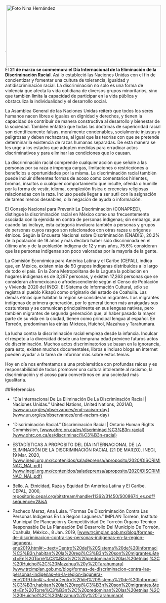 
<p>
   <a title="ir a Otras Publicaciones" href="http://www.trcimplan.gob.mx/autores/nina-graciela-hernandez-jayme.html"><img class="img-responsive contenido-imagen" src="../imagenes/128/lic-nina-graciela-hernandez-jayme-top5.png" align="right" alt="Foto Nina Hernández" width="500" height="200"></a>

</p>

</br></br></br></br></br></br></br></br>

---


El **21 de marzo se conmemora el Día Internacional de la Eliminación de la Discriminación Racial**. Así lo estableció las Naciones Unidas con el fin de concientizar y fomentar una cultura de tolerancia, igualdad y antidiscriminación racial. La discriminación no solo es una forma de violencia que afecta la vida cotidiana de diversos grupos minoritarios, sino que también limita la capacidad de participar en la vida pública y obstaculiza la individualidad y el desarrollo social.

La Asamblea General de las Naciones Unidas reiteró que todos los seres humanos nacen libres e iguales en dignidad y derechos, y tienen la capacidad de contribuir de manera constructiva al desarrollo y bienestar de la sociedad. También enfatizó que todas las doctrinas de superioridad racial son científicamente falsas, moralmente condenables, socialmente injustas y peligrosas y deben rechazarse, al igual que las teorías con que se pretende determinar la existencia de razas humanas separadas. De esta manera se les urge a los estados que adopten medidas para erradicar actos discriminativos y para eliminar las condiciones que lo causan.

La discriminación racial comprende cualquier acción que señale a las personas por su raza e imponga cargas, limitaciones o restricciones a beneficios u oportunidades por la misma. La discriminación racial también puede incluir diferentes formas de acoso como comentarios hirientes, bromas, insultos o cualquier comportamiento que insulte, ofenda o humille por la forma de vestir, idioma, complexión física o creencias religiosas relacionadas con la raza. Incluso puede llegar a ser sutil con la asignación de tareas menos deseables, o la negación de ayuda o información.

El Consejo Nacional para Prevenir La Discriminación (CONAPRED), distingue la discriminación racial en México como una frecuentemente asociada con la ejercida en contra de personas indígenas; sin embargo, aun cuando las incluye, esta categoría involucra también a personas y grupos de personas cuyos rasgos son relacionados con otras razas u orígenes étnicos. Según la Encuesta Nacional sobre Discriminación (ENADIS), 20.2% de la población de 18 años y más declaró haber sido discriminada en el último año y de la población indígena de 12 y más años, 75.6% consideran que las personas indígenas son poco valoradas por la mayoría de la gente.

La Comisión Económica para América Latina y el Caribe (CEPAL), indica que, en México, existen más de 50 grupos indígenas distribuidos a lo largo de todo el país. En la Zona Metropolitana de la Laguna la población en hogares indígenas es de 3,297 personas, y existen 17,263 personas que se consideran afromexicana o afrodescendiente según el Censo de Población y Vivienda 2020 del INEGI. El Sistema de Información Cultural, sólo se registra al pueblo Kikapú como originario del estado de Coahuila. Las demás etnias que habitan la región se consideran migrantes. Los migrantes indígenas de primera generación, por lo general tienen más arraigadas sus costumbres y se comunican principalmente en sus lenguas nativas, pero también migrantes de segunda generación que, al haber pasado la mayor parte de su vida en la ciudad, tienen como principal lengua al español. En Torreón, predominan las etnias Mixteca, Huichol, Mazahua y Tarahumara.

La lucha contra la discriminación racial empieza desde la infancia. Inculcar el respeto a la diversidad desde una temprana edad previene futuros actos de discriminación. Muchos actos discriminatorios se basan en la ignorancia, para esto, existen muchos documentales, libros e incluso blogs en internet pueden ayudar a la tarea de informar más sobre estos temas.

Hoy en día nos enfrentamos a una problemática con profundas raíces y es responsabilidad de todos promover una cultura intolerante al racismo, la discriminación y el acoso para convertirnos en una sociedad más igualitaria.

##Referencias

- “Día Internacional De La Eliminación De La Discriminación Racial | Naciones Unidas.” United Nations, United Nations, 2021AD, [www.un.org/es/observances/end-racism-day](www.un.org/es/observances/end-racism-day)

- “Discriminación Racial.” Discriminación Racial | Ontario Human Rights Commission, [www.ohrc.on.ca/es/discriminaci%C3%B3n-racial](www.ohrc.on.ca/es/discriminaci%C3%B3n-racial)

- ESTADÍSTICAS A PROPÓSITO DEL DÍA INTERNACIONAL DE LA ELIMINACIÓN DE LA DISCRIMINACIÓN RACIAL (21 DE MARZO). INEGI, 19 Mar. 2020, [www.inegi.org.mx/contenidos/saladeprensa/aproposito/2020/DISCRIMINAC_NAL.pdf](www.inegi.org.mx/contenidos/saladeprensa/aproposito/2020/DISCRIMINAC_NAL.pdf)

- Bello, A. Etnicidad, Raza y Equidad En América Latina y El Caribe. CEPAL, 2000, [repositorio.cepal.org/bitstream/handle/11362/31450/S008674_es.pdf?sequence=2&isA](repositorio.cepal.org/bitstream/handle/11362/31450/S008674_es.pdf?sequence=2&isA)

- Pacheco Meraz, Ana Luisa. “Formas De Discriminación Contra Las Personas Indígenas En La Región Lagunera.” IMPLAN Torreón, Instituto Municipal De Planeación y Competitividad De Torreón Órgano Técnico Responsable De La Planeación Del Desarrollo Del Municipio De Torreón, Coahuila, México., 8 Jan. 2019,
 [www.trcimplan.gob.mx/blog/formas-de-discriminacion-contra-las-personas-indigenas-en-la-region-lagunera-ene2019.html#:~:text=Dentro%20del%20Sistema%20de%20Informaci%C3%B3n,habitan%20la%20regi%C3%B3n%20son%20migrantes.&text=En%20Torre%C3%B3n%2C%20predominan%20las%20etnias,%2C%20Huichol%2C%20Mazahua%20y%20Tarahumara](www.trcimplan.gob.mx/blog/formas-de-discriminacion-contra-las-personas-indigenas-en-la-region-lagunera-ene2019.html#:~:text=Dentro%20del%20Sistema%20de%20Informaci%C3%B3n,habitan%20la%20regi%C3%B3n%20son%20migrantes.&text=En%20Torre%C3%B3n%2C%20predominan%20las%20etnias,%2C%20Huichol%2C%20Mazahua%20y%20Tarahumara)
